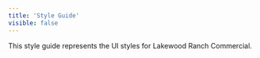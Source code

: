 ```yaml
---
title: 'Style Guide'
visible: false
---
```


This style guide represents the UI styles for Lakewood Ranch Commercial.